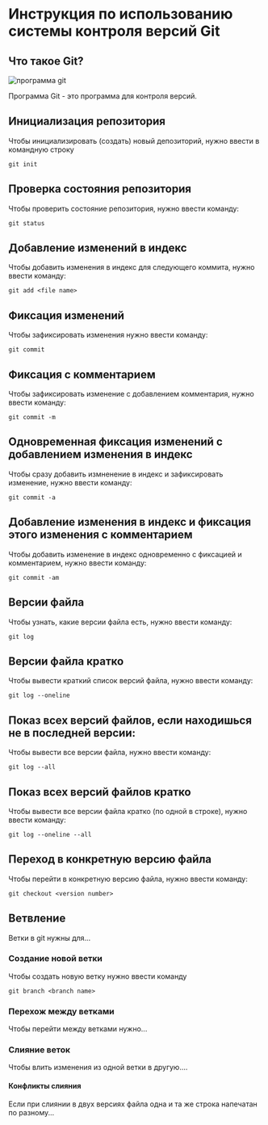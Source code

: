 # **Инструкция по использованию системы контроля версий Git**

## Что такое Git?

![программа git](git.jpg)

Программа Git - это программа для контроля версий.

## Инициализация репозитория

Чтобы инициализировать (создать) новый депозиторий, нужно ввести в командную строку

    git init

## Проверка состояния репозитория

Чтобы проверить состояние репозитория, нужно ввести команду:

    git status

## Добавление изменений в индекс

Чтобы добавить изменения в индекс для следующего коммита, нужно ввести команду:

    git add <file name>

## Фиксация изменений

Чтобы зафиксировать изменения нужно ввести команду:

    git commit

## Фиксация с комментарием

Чтобы зафиксировать изменение с добавлением комментария, нужно ввести команду:

    git commit -m

## Одновременная фиксация изменений с добавлением изменения в индекс

Чтобы сразу добавить измненение в индекс и зафиксировать изменение, нужно ввести команду:

    git commit -a

## Добавление изменения в индекс и фиксация этого изменения с комментарием

Чтобы добавить изменение в индекс одновременно с фиксацией и комментарием, нужно ввести команду:

    git commit -am

## Версии файла

Чтобы узнать, какие версии файла есть, нужно ввести команду:

    git log

## Версии файла кратко

Чтобы вывести краткий список версий файла, нужно ввести команду:

    git log --oneline

## Показ всех версий файлов, если находишься не в последней версии:

Чтобы вывести все версии файла, нужно ввести команду:

    git log --all

## Показ всех версий файлов кратко

Чтобы вывести все версии файла кратко (по одной в строке), нужно ввести команду:

    git log --oneline --all

## Переход в конкретную версию файла

Чтобы перейти в конкретную версию файла, нужно ввести команду:

    git checkout <version number>

## Ветвление

Ветки в git нужны для...

### Создание новой ветки

Чтобы создать новую ветку нужно ввести команду

    git branch <branch name>

### Перехож между ветками

Чтобы перейти между ветками нужно...

### Слияние веток

Чтобы влить изменения из одной ветки в другую....



#### Конфликты слияния

Если при слиянии в двух версиях файла одна и та же строка напечатан по разному...

